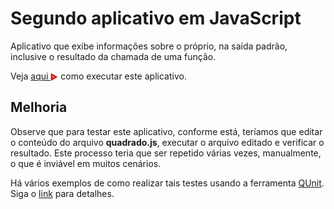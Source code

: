 # Segundo aplicativo em JavaScript
Aplicativo que exibe informações sobre o próprio, na saída padrão, 
inclusive o resultado da chamada de uma função.

Veja <a href="https://asciinema.org/a/161533"> aqui <img src="./asciinema.svg" width="12" align="center"></a> como executar este 
aplicativo. 

## Melhoria
Observe que para testar este aplicativo, conforme está, teríamos que 
editar o conteúdo do arquivo **quadrado.js**, executar o arquivo 
editado e verificar o resultado.
Este processo teria que ser repetido várias vezes, manualmente, 
o que é inviável em muitos cenários. 

Há vários exemplos de como realizar tais testes usando a 
ferramenta [QUnit](https://qunitjs.com/). Siga o [link](../teste)
para detalhes.


